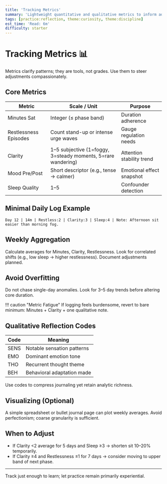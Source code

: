 ```yaml
---
title: 'Tracking Metrics'
summary: 'Lightweight quantitative and qualitative metrics to inform adaptive adjustments without obsessiveness.'
tags: [practice:reflection, theme:curiosity, theme:discipline]
est_time: 'Read: 6m'
difficulty: starter
---
```


# Tracking Metrics :bar_chart:

Metrics clarify patterns; they are tools, not grades. Use them to steer adjustments compassionately.

## Core Metrics

| Metric                | Scale / Unit                                                 | Purpose                   |
| --------------------- | ------------------------------------------------------------ | ------------------------- |
| Minutes Sat           | Integer (≤ phase band)                                       | Duration adherence        |
| Restlessness Episodes | Count stand-up or intense urge waves                         | Gauge regulation needs    |
| Clarity               | 1–5 subjective (1=foggy, 3=steady moments, 5=rare wandering) | Attention stability trend |
| Mood Pre/Post         | Short descriptor (e.g., tense → calmer)                      | Emotional effect snapshot |
| Sleep Quality         | 1–5                                                          | Confounder detection      |

## Minimal Daily Log Example

```text
Day 12 | 14m | Restless:2 | Clarity:3 | Sleep:4 | Note: Afternoon sit easier than morning fog.
```

## Weekly Aggregation

Calculate averages for Minutes, Clarity, Restlessness. Look for correlated shifts (e.g., low sleep → higher restlessness). Document adjustments planned.

## Avoid Overfitting

Do not chase single-day anomalies. Look for 3–5 day trends before altering core duration.

!!! caution "Metric Fatigue"
If logging feels burdensome, revert to bare minimum: Minutes + Clarity + one qualitative note.

## Qualitative Reflection Codes

| Code | Meaning                    |
| ---- | -------------------------- |
| SENS | Notable sensation patterns |
| EMO  | Dominant emotion tone      |
| THO  | Recurrent thought theme    |
| BEH  | Behavioral adaptation made |

Use codes to compress journaling yet retain analytic richness.

## Visualizing (Optional)

A simple spreadsheet or bullet journal page can plot weekly averages. Avoid perfectionism; coarse granularity is sufficient.

## When to Adjust

-   If Clarity <2 average for 5 days and Sleep ≥3 → shorten sit 10–20% temporarily.
-   If Clarity ≥4 and Restlessness ≤1 for 7 days → consider moving to upper band of next phase.

---

Track just enough to learn; let practice remain primarily experiential.

